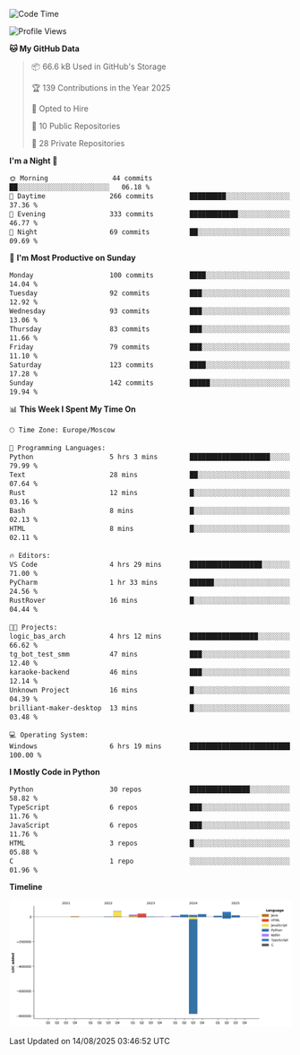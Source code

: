 <!--START_SECTION:waka-->
![Code Time](http://img.shields.io/badge/Code%20Time-782%20hrs%2025%20mins-blue)

![Profile Views](http://img.shields.io/badge/Profile%20Views-0-blue)

**🐱 My GitHub Data** 

> 📦 66.6 kB Used in GitHub's Storage 
 > 
> 🏆 139 Contributions in the Year 2025
 > 
> 💼 Opted to Hire
 > 
> 📜 10 Public Repositories 
 > 
> 🔑 28 Private Repositories 
 > 
**I'm a Night 🦉** 

```text
🌞 Morning                44 commits          ██░░░░░░░░░░░░░░░░░░░░░░░   06.18 % 
🌆 Daytime                266 commits         █████████░░░░░░░░░░░░░░░░   37.36 % 
🌃 Evening                333 commits         ████████████░░░░░░░░░░░░░   46.77 % 
🌙 Night                  69 commits          ██░░░░░░░░░░░░░░░░░░░░░░░   09.69 % 
```
📅 **I'm Most Productive on Sunday** 

```text
Monday                   100 commits         ████░░░░░░░░░░░░░░░░░░░░░   14.04 % 
Tuesday                  92 commits          ███░░░░░░░░░░░░░░░░░░░░░░   12.92 % 
Wednesday                93 commits          ███░░░░░░░░░░░░░░░░░░░░░░   13.06 % 
Thursday                 83 commits          ███░░░░░░░░░░░░░░░░░░░░░░   11.66 % 
Friday                   79 commits          ███░░░░░░░░░░░░░░░░░░░░░░   11.10 % 
Saturday                 123 commits         ████░░░░░░░░░░░░░░░░░░░░░   17.28 % 
Sunday                   142 commits         █████░░░░░░░░░░░░░░░░░░░░   19.94 % 
```


📊 **This Week I Spent My Time On** 

```text
🕑︎ Time Zone: Europe/Moscow

💬 Programming Languages: 
Python                   5 hrs 3 mins        ████████████████████░░░░░   79.99 % 
Text                     28 mins             ██░░░░░░░░░░░░░░░░░░░░░░░   07.64 % 
Rust                     12 mins             █░░░░░░░░░░░░░░░░░░░░░░░░   03.16 % 
Bash                     8 mins              █░░░░░░░░░░░░░░░░░░░░░░░░   02.13 % 
HTML                     8 mins              █░░░░░░░░░░░░░░░░░░░░░░░░   02.11 % 

🔥 Editors: 
VS Code                  4 hrs 29 mins       ██████████████████░░░░░░░   71.00 % 
PyCharm                  1 hr 33 mins        ██████░░░░░░░░░░░░░░░░░░░   24.56 % 
RustRover                16 mins             █░░░░░░░░░░░░░░░░░░░░░░░░   04.44 % 

🐱‍💻 Projects: 
logic_bas_arch           4 hrs 12 mins       █████████████████░░░░░░░░   66.62 % 
tg_bot_test_smm          47 mins             ███░░░░░░░░░░░░░░░░░░░░░░   12.40 % 
karaoke-backend          46 mins             ███░░░░░░░░░░░░░░░░░░░░░░   12.14 % 
Unknown Project          16 mins             █░░░░░░░░░░░░░░░░░░░░░░░░   04.39 % 
brilliant-maker-desktop  13 mins             █░░░░░░░░░░░░░░░░░░░░░░░░   03.48 % 

💻 Operating System: 
Windows                  6 hrs 19 mins       █████████████████████████   100.00 % 
```

**I Mostly Code in Python** 

```text
Python                   30 repos            ███████████████░░░░░░░░░░   58.82 % 
TypeScript               6 repos             ███░░░░░░░░░░░░░░░░░░░░░░   11.76 % 
JavaScript               6 repos             ███░░░░░░░░░░░░░░░░░░░░░░   11.76 % 
HTML                     3 repos             █░░░░░░░░░░░░░░░░░░░░░░░░   05.88 % 
C                        1 repo              ░░░░░░░░░░░░░░░░░░░░░░░░░   01.96 % 
```



**Timeline**

![Lines of Code chart](https://raw.githubusercontent.com/adlemx/adlemx/main/assets/bar_graph.png)


 Last Updated on 14/08/2025 03:46:52 UTC
<!--END_SECTION:waka-->
